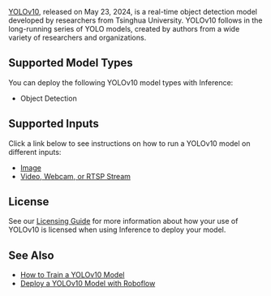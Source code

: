 [YOLOv10](https://github.com/THU-MIG/yolov10), released on May 23, 2024, is a real-time object detection model developed by researchers from Tsinghua University. YOLOv10 follows in the long-running series of YOLO models, created by authors from a wide variety of researchers and organizations.

## Supported Model Types

You can deploy the following YOLOv10 model types with Inference:

- Object Detection

## Supported Inputs

Click a link below to see instructions on how to run a YOLOv10 model on different inputs:

- [Image](/quickstart/run_model_on_image/)
- [Video, Webcam, or RTSP Stream](/quickstart/run_model_on_rtsp_webcam/)

## License

See our [Licensing Guide](https://roboflow.com/licensing) for more information about how your use of YOLOv10 is licensed when using Inference to deploy your model.

## See Also

- [How to Train a YOLOv10 Model](https://blog.roboflow.com/yolov10-how-to-train/)
- [Deploy a YOLOv10 Model with Roboflow](https://blog.roboflow.com/deploy-yolov10-model/)